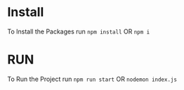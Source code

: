 # Install 
To Install the Packages
run `npm install` OR `npm i`

# RUN
To Run the Project 
run `npm run start` OR `nodemon index.js`

